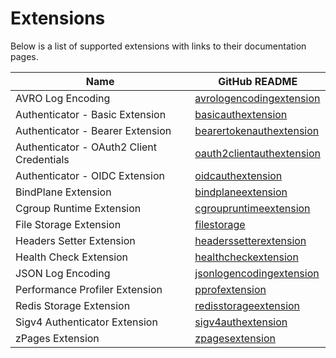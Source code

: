 # Extensions

Below is a list of supported extensions with links to their documentation pages.

| Name                                      | GitHub README                                                                                                                                                     |
| ----------------------------------------- | ----------------------------------------------------------------------------------------------------------------------------------------------------------------- |
| AVRO Log Encoding                         | [avrologencodingextension](https://github.com/open-telemetry/opentelemetry-collector-contrib/blob/v0.129.0/extension/encoding/avrologencodingextension/README.md) |
| Authenticator - Basic Extension           | [basicauthextension](https://github.com/open-telemetry/opentelemetry-collector-contrib/blob/v0.129.0/extension/basicauthextension/README.md)                      |
| Authenticator - Bearer Extension          | [bearertokenauthextension](https://github.com/open-telemetry/opentelemetry-collector-contrib/blob/v0.129.0/extension/bearertokenauthextension/README.md)          |
| Authenticator - OAuth2 Client Credentials | [oauth2clientauthextension](https://github.com/open-telemetry/opentelemetry-collector-contrib/blob/v0.129.0/extension/oauth2clientauthextension/README.md)        |
| Authenticator - OIDC Extension            | [oidcauthextension](https://github.com/open-telemetry/opentelemetry-collector-contrib/blob/v0.129.0/extension/oidcauthextension/README.md)                        |
| BindPlane Extension                       | [bindplaneextension](../extension/bindplaneextension/README.md)                                                                                                   |
| Cgroup Runtime Extension                  | [cgroupruntimeextension](https://github.com/open-telemetry/opentelemetry-collector-contrib/blob/v0.129.0/extension/cgroupruntimeextension)                        |
| File Storage Extension                    | [filestorage](https://github.com/open-telemetry/opentelemetry-collector-contrib/blob/v0.129.0/extension/storage/filestorage/README.md)                            |
| Headers Setter Extension                  | [headerssetterextension](https://github.com/open-telemetry/opentelemetry-collector-contrib/blob/v0.129.0/extension/headerssetterextension/README.md)              |
| Health Check Extension                    | [healthcheckextension](https://github.com/open-telemetry/opentelemetry-collector-contrib/blob/v0.129.0/extension/healthcheckextension/README.md)                  |
| JSON Log Encoding                         | [jsonlogencodingextension](https://github.com/open-telemetry/opentelemetry-collector-contrib/blob/v0.129.0/extension/encoding/jsonlogencodingextension/README.md) |
| Performance Profiler Extension            | [pprofextension](https://github.com/open-telemetry/opentelemetry-collector-contrib/blob/v0.129.0/extension/pprofextension/README.md)                              |
| Redis Storage Extension                   | [redisstorageextension](https://github.com/open-telemetry/opentelemetry-collector-contrib/blob/v0.129.0/extension/storage/redisstorageextension/README.md)        |
| Sigv4 Authenticator Extension             | [sigv4authextension](https://github.com/open-telemetry/opentelemetry-collector-contrib/blob/v0.129.0/extension/sigv4authextension/README.md)                      |
| zPages Extension                          | [zpagesextension](https://github.com/open-telemetry/opentelemetry-collector/blob/v0.129.0/extension/zpagesextension/README.md)                                    |
